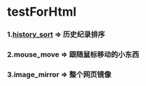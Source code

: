# testForHtml

### 1.[history_sort](http://htmlpreview.github.io/?https://github.com/Shoestrong/history_sort/history_sort.html) => 历史纪录排序

### 2.mouse_move => 跟随鼠标移动的小东西

### 3.image_mirror => 整个网页镜像

